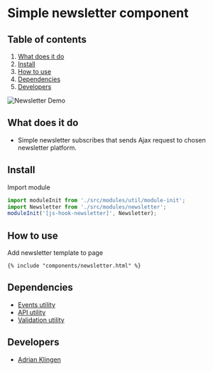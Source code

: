 
# Simple newsletter component

## Table of contents
1. [What does it do](#markdown-header-what-does-it-do)
2. [Install](#markdown-header-install)
3. [How to use](#markdown-header-how-to-use)
4. [Dependencies](#markdown-header-dependencies)
5. [Developers](#markdown-header-developers)

![Newsletter Demo](./_demo/newsletter-simple.gif)

## What does it do
* Simple newsletter subscribes that sends Ajax request to chosen newsletter platform.

## Install

Import module
```javascript
import moduleInit from './src/modules/util/module-init';
import Newsletter from './src/modules/newsletter';
moduleInit('[js-hook-newsletter]', Newsletter);
```

## How to use

Add newsletter template to page

```htmlmixed
{% include "components/newsletter.html" %}
```

## Dependencies
* [Events utility](/utilities/events/)
* [API utility](/utilities/api/)
* [Validation utility](/utilities/validation/)

## Developers
* [Adrian Klingen](mailto:adrian@tamtam.nl)

